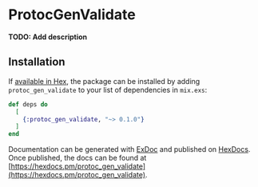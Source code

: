 # ProtocGenValidate

**TODO: Add description**

## Installation

If [available in Hex](https://hex.pm/docs/publish), the package can be installed
by adding `protoc_gen_validate` to your list of dependencies in `mix.exs`:

```elixir
def deps do
  [
    {:protoc_gen_validate, "~> 0.1.0"}
  ]
end
```

Documentation can be generated with [ExDoc](https://github.com/elixir-lang/ex_doc)
and published on [HexDocs](https://hexdocs.pm). Once published, the docs can
be found at [https://hexdocs.pm/protoc_gen_validate](https://hexdocs.pm/protoc_gen_validate).

